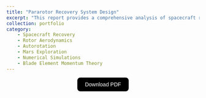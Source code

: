```yaml
---
title: "Pararotor Recovery System Design"
excerpt: "This report provides a comprehensive analysis of spacecraft recovery systems, emphasising the aerodynamics of the rotor during autorotation. Subjects covered include parachute use in space missions, controlled thrust vector systems, and crucial part recovery for heavy-lift launchers. The study assesses the benefits and drawbacks of recovery methods and suggests a unique rotating wing design for secure landings. It emphasises Mars exploration, evaluates a spinning entry vehicle experimentally, and supports reusable parts. Numerical simulations, Prandtl tip loss functions, and blade element momentum theory are used to investigate aerodynamic characteristics. <br/><img src='/images/portfolio/karman_rotochute.png' style='display: block; margin-top: 20px; margin-left: auto; margin-right: auto; width: 70%; height: auto;'>"
collection: portfolio
category:
    - Spacecraft Recovery
    - Rotor Aerodynamics
    - Autorotation
    - Mars Exploration
    - Numerical Simulations
    - Blade Element Momentum Theory
---
```


<div style="display: flex; justify-content: center; align-items: center;">
  <a href="https://joaogaspar00.github.io/files/projects/pararotor recovery system design - joao gaspar - 96930 - peaer.pdf" target="_blank">
    <button style="
      padding: 10px 20px;
      font-size: 14px;
      background-color: black;
      color: white;
      border: none;
      border-radius: 8px;
      cursor: pointer;
      transition: background-color 0.3s;">
      Download PDF
    </button>
  </a>
</div>


